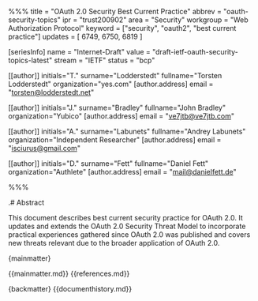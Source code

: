 %%%
title = "OAuth 2.0 Security Best Current Practice"
abbrev = "oauth-security-topics"
ipr = "trust200902"
area = "Security"
workgroup = "Web Authorization Protocol"
keyword = ["security", "oauth2", "best current practice"]
updates = [ 6749, 6750, 6819 ]

[seriesInfo]
name = "Internet-Draft"
value = "draft-ietf-oauth-security-topics-latest"
stream = "IETF"
status = "bcp"

[[author]]
initials="T."
surname="Lodderstedt"
fullname="Torsten Lodderstedt"
organization="yes.com"
    [author.address]
    email = "torsten@lodderstedt.net"

[[author]]
initials="J."
surname="Bradley"
fullname="John Bradley"
organization="Yubico"
    [author.address]
    email = "ve7jtb@ve7jtb.com"

[[author]]
initials="A."
surname="Labunets"
fullname="Andrey Labunets"
organization="Independent Researcher"
    [author.address]
    email = "isciurus@gmail.com"

[[author]]
initials="D."
surname="Fett"
fullname="Daniel Fett"
organization="Authlete"
    [author.address]
    email = "mail@danielfett.de"

%%%

.# Abstract

This document describes best current security practice for OAuth 2.0.
It updates and extends the OAuth 2.0 Security Threat Model to
incorporate practical experiences gathered since OAuth 2.0 was
published and covers new threats relevant due to the broader
application of OAuth 2.0.

{mainmatter}

{{mainmatter.md}}
{{references.md}}

{backmatter}
{{documenthistory.md}}
